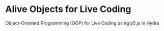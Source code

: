 # Alive Objects for Live Coding
Object-Oriented Programming (OOP) for Live Coding using p5.js in Hydra 
